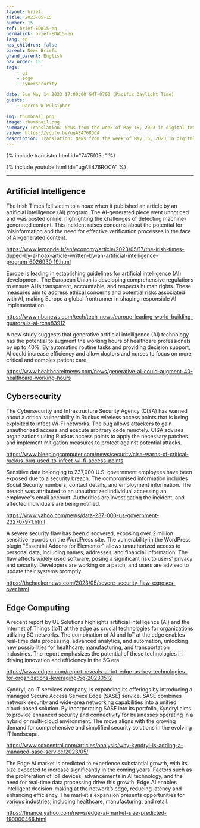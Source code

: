 ```yaml
---
layout: brief
title: 2023-05-15
number: 15
ref: brief-EDW15-en
permalink: brief-EDW15-en
lang: en
has_children: false
parent: News Briefs
grand_parent: English
nav_order: 15
tags:
    - ai
    - edge
    - cybersecurity

date: Sun May 14 2023 17:00:00 GMT-0700 (Pacific Daylight Time)
guests:
    - Darren W Pulsipher

img: thumbnail.png
image: thumbnail.png
summary: Translation: News from the week of May 15, 2023 in digital transformation including stories from Edge Computing, Cybersecurity, and Artificial Intelligence.
video: https://youtu.be/ugAE476ROCA
description: Translation: News from the week of May 15, 2023 in digital transformation including stories from Edge Computing, Cybersecurity, and Artificial Intelligence.
---
```



{% include transistor.html id="7475f05c" %}



{% include youtube.html id="ugAE476ROCA" %}


---

## Artificial Intelligence

The Irish Times fell victim to a hoax when it published an article by an artificial intelligence (AI) program. The AI-generated piece went unnoticed and was posted online, highlighting the challenges of detecting machine-generated content. This incident raises concerns about the potential for misinformation and the need for effective verification processes in the face of AI-generated content.

[https://www.lemonde.fr/en/economy/article/2023/05/17/the-irish-times-duped-by-a-hoax-article-written-by-an-artificial-intelligence-program_6026930_19.html](https://www.lemonde.fr/en/economy/article/2023/05/17/the-irish-times-duped-by-a-hoax-article-written-by-an-artificial-intelligence-program_6026930_19.html)

Europe is leading in establishing guidelines for artificial intelligence (AI) development. The European Union is developing comprehensive regulations to ensure AI is transparent, accountable, and respects human rights. These measures aim to address ethical concerns and potential risks associated with AI, making Europe a global frontrunner in shaping responsible AI implementation.

[https://www.nbcnews.com/tech/tech-news/europe-leading-world-building-guardrails-ai-rcna83912](https://www.nbcnews.com/tech/tech-news/europe-leading-world-building-guardrails-ai-rcna83912)

A new study suggests that generative artificial intelligence (AI) technology has the potential to augment the working hours of healthcare professionals by up to 40%. By automating routine tasks and providing decision support, AI could increase efficiency and allow doctors and nurses to focus on more critical and complex patient care.

[https://www.healthcareitnews.com/news/generative-ai-could-augment-40-healthcare-working-hours](https://www.healthcareitnews.com/news/generative-ai-could-augment-40-healthcare-working-hours)

## Cybersecurity

The Cybersecurity and Infrastructure Security Agency (CISA) has warned about a critical vulnerability in Ruckus wireless access points that is being exploited to infect Wi-Fi networks. The bug allows attackers to gain unauthorized access and execute arbitrary code remotely. CISA advises organizations using Ruckus access points to apply the necessary patches and implement mitigation measures to protect against potential attacks.

[https://www.bleepingcomputer.com/news/security/cisa-warns-of-critical-ruckus-bug-used-to-infect-wi-fi-access-points](https://www.bleepingcomputer.com/news/security/cisa-warns-of-critical-ruckus-bug-used-to-infect-wi-fi-access-points)

Sensitive data belonging to 237,000 U.S. government employees have been exposed due to a security breach. The compromised information includes Social Security numbers, contact details, and employment information. The breach was attributed to an unauthorized individual accessing an employee's email account. Authorities are investigating the incident, and affected individuals are being notified.

[https://www.yahoo.com/news/data-237-000-us-government-232707971.html](https://www.yahoo.com/news/data-237-000-us-government-232707971.html)

A severe security flaw has been discovered, exposing over 2 million sensitive records on the WordPress site. The vulnerability in the WordPress plugin "Essential Addons for Elementor" allows unauthorized access to personal data, including names, addresses, and financial information. The flaw affects widely used software, posing a significant risk to users' privacy and security. Developers are working on a patch, and users are advised to update their systems promptly.

[https://thehackernews.com/2023/05/severe-security-flaw-exposes-over.html](https://thehackernews.com/2023/05/severe-security-flaw-exposes-over.html)

## Edge Computing

A recent report by UL Solutions highlights artificial intelligence (AI) and the Internet of Things (IoT) at the edge as crucial technologies for organizations utilizing 5G networks. The combination of AI and IoT at the edge enables real-time data processing, advanced analytics, and automation, unlocking new possibilities for healthcare, manufacturing, and transportation industries. The report emphasizes the potential of these technologies in driving innovation and efficiency in the 5G era.

[https://www.edgeir.com/report-reveals-ai-iot-edge-as-key-technologies-for-organizations-leveraging-5g-20230512](https://www.edgeir.com/report-reveals-ai-iot-edge-as-key-technologies-for-organizations-leveraging-5g-20230512)

Kyndryl, an IT services company, is expanding its offerings by introducing a managed Secure Access Service Edge (SASE) service. SASE combines network security and wide-area networking capabilities into a unified cloud-based solution. By incorporating SASE into its portfolio, Kyndryl aims to provide enhanced security and connectivity for businesses operating in a hybrid or multi-cloud environment. The move aligns with the growing demand for comprehensive and simplified security solutions in the evolving IT landscape.

[https://www.sdxcentral.com/articles/analysis/why-kyndryl-is-adding-a-managed-sase-service/2023/05/](https://www.sdxcentral.com/articles/analysis/why-kyndryl-is-adding-a-managed-sase-service/2023/05/)

The Edge AI market is predicted to experience substantial growth, with its size expected to increase significantly in the coming years. Factors such as the proliferation of IoT devices, advancements in AI technology, and the need for real-time data processing drive this growth. Edge AI enables intelligent decision-making at the network’s edge, reducing latency and enhancing efficiency. The market's expansion presents opportunities for various industries, including healthcare, manufacturing, and retail.

[https://finance.yahoo.com/news/edge-ai-market-size-predicted-190000466.html](https://finance.yahoo.com/news/edge-ai-market-size-predicted-190000466.html)


